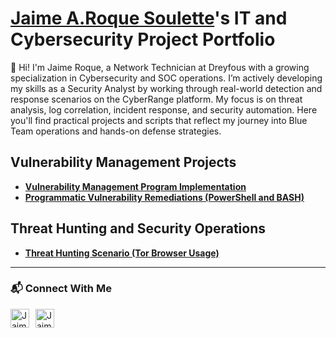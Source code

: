 # <a href="https://www.linkedin.com/in/joshmadakor/">Jaime A.Roque Soulette</a>'s IT and Cybersecurity Project Portfolio 

👋 Hi! I'm Jaime Roque, a Network Technician at Dreyfous with a growing specialization in Cybersecurity and SOC operations. I’m actively developing my skills as a Security Analyst by working through real-world detection and response scenarios on the CyberRange platform. My focus is on threat analysis, log correlation, incident response, and security automation. Here you'll find practical projects and scripts that reflect my journey into Blue Team operations and hands-on defense strategies.


##  Vulnerability Management Projects

- **[Vulnerability Management Program Implementation](https://github.com/joshcybertest/vulnerability-management-program)**
- **[Programmatic Vulnerability Remediations (PowerShell and BASH)](https://github.com/joshcybertest/programmatic-vulnerability-remediations)**

##  Threat Hunting and Security Operations

- **[Threat Hunting Scenario (Tor Browser Usage)](https://github.com/joshmadakor0/threat-hunting-scenario-tor)**

<hr/>

### 📬 Connect With Me

<p align="left">
  <a href="https://www.linkedin.com/in/jars1997" target="_blank">
    <img align="left" alt="Jaime Roque | LinkedIn" width="30px" style="margin-right: 10px;" src="https://cdn.jsdelivr.net/npm/simple-icons@v3/icons/linkedin.svg" />
  </a>
  <a href="https://github.com/jars25" target="_blank">
    <img align="left" alt="Jaime Roque | GitHub" width="30px" style="margin-right: 10px;" src="https://cdn.jsdelivr.net/npm/simple-icons@v3/icons/github.svg" />
  </a>
</p>

<br />


